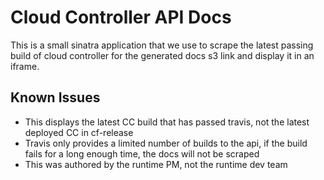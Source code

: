 Cloud Controller API Docs
========

This is a small sinatra application that we use to scrape the latest passing build of cloud controller for the generated docs s3 link and display it in an iframe.

Known Issues
--------
* This displays the latest CC build that has passed travis, not the latest deployed CC in cf-release
* Travis only provides a limited number of builds to the api, if the build fails for a long enough time, the docs will not be scraped
* This was authored by the runtime PM, not the runtime dev team

